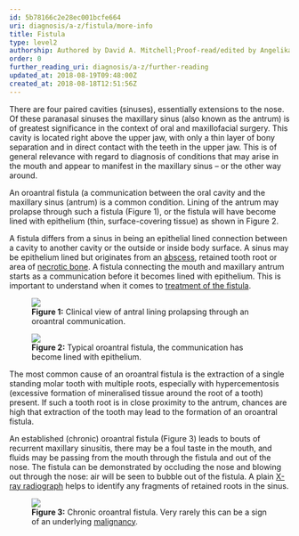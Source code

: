 ```yaml
---
id: 5b78166c2e28ec001bcfe664
uri: diagnosis/a-z/fistula/more-info
title: Fistula
type: level2
authorship: Authored by David A. Mitchell;Proof-read/edited by Angelika Sebald
order: 0
further_reading_uri: diagnosis/a-z/further-reading
updated_at: 2018-08-19T09:48:00Z
created_at: 2018-08-18T12:51:56Z
---
```


<p>There are four paired cavities (sinuses), essentially extensions
    to the nose. Of these paranasal sinuses the maxillary sinus
    (also known as the antrum) is of greatest significance in
    the context of oral and maxillofacial surgery. This cavity
    is located right above the upper jaw, with only a thin layer
    of bony separation and in direct contact with the teeth in
    the upper jaw. This is of general relevance with regard to
    diagnosis of conditions that may arise in the mouth and appear
    to manifest in the maxillary sinus – or the other way around.</p>
<p>An oroantral fistula (a communication between the oral cavity
    and the maxillary sinus (antrum) is a common condition. Lining
    of the antrum may prolapse through such a fistula (Figure
    1), or the fistula will have become lined with epithelium
    (thin, surface-covering tissue) as shown in Figure 2.</p>
<p>A fistula differs from a sinus in being an epithelial lined connection
    between a cavity to another cavity or the outside or inside
    body surface. A sinus may be epithelium lined but originates
    from an <a href="/diagnosis/a-z/abscess">abscess</a>, retained
    tooth root or area of <a href="/diagnosis/a-z/necrosis/hard">necrotic bone</a>.
    A fistula connecting the mouth and maxillary antrum starts
    as a communication before it becomes lined with epithelium.
    This is important to understand when it comes to <a href="/treatment/surgery/fistula/more-info">treatment of the fistula</a>.</p>
<figure><img src="/diagnosis-list-fistula-level2-figure1.jpg">
    <figcaption><strong>Figure 1:</strong> Clinical view of antral lining
        prolapsing through an oroantral communication.</figcaption>
</figure>
<figure><img src="/diagnosis-list-fistula-level2-figure2.jpg">
    <figcaption><strong>Figure 2:</strong> Typical oroantral fistula, the
        communication has become lined with epithelium.</figcaption>
</figure>
<p>The most common cause of an oroantral fistula is the extraction
    of a single standing molar tooth with multiple roots, especially
    with hypercementosis (excessive formation of mineralised
    tissue around the root of a tooth) present. If such a tooth
    root is in close proximity to the antrum, chances are high
    that extraction of the tooth may lead to the formation of
    an oroantral fistula.</p>
<p>An established (chronic) oroantral fistula (Figure 3) leads to
    bouts of recurrent maxillary sinusitis, there may be a foul
    taste in the mouth, and fluids may be passing from the mouth
    through the fistula and out of the nose. The fistula can
    be demonstrated by occluding the nose and blowing out through
    the nose: air will be seen to bubble out of the fistula.
    A plain <a href="/diagnosis/tests/x-ray">X-ray radiograph</a>    helps to identify any fragments of retained roots in the
    sinus.</p>
<figure><img src="/diagnosis-list-fistula-level2-figure3.jpg">
    <figcaption><strong>Figure 3:</strong> Chronic oroantral fistula. Very
        rarely this can be a sign of an underlying <a href="/diagnosis/a-z/cancer">malignancy</a>.</figcaption>
</figure>
